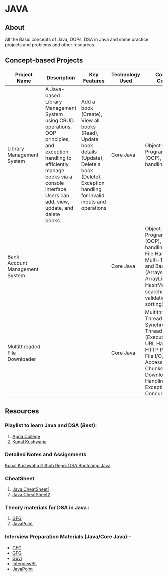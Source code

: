 # JAVA

## About
All the Basic concepts of Java, OOPs, DSA in Java and some practice projects and problems and other resources.

## Concept-based Projects

| Project Name                   | Description                                                                                                                                                                                              | Key Features                                                                                                                                           | Technology Used | Concepts Covered                                                                                                                                                                                     |
|--------------------------------|----------------------------------------------------------------------------------------------------------------------------------------------------------------------------------------------------------|--------------------------------------------------------------------------------------------------------------------------------------------------------|-----------------|------------------------------------------------------------------------------------------------------------------------------------------------------------------------------------------------------|
| Library Management System      | A Java-based Library Management System using CRUD operations, OOP principles, and exception handling to efficiently manage books via a console interface. Users can add, view, update, and delete books. | Add a book (Create), View all books (Read), Update book details (Update), Delete a book (Delete), Exception handling for invalid inputs and operations | Core Java       | Object-Oriented Programming (OOP), Exception handling                                                                                                                                                |
| Bank Account Management System |                                                                                                                                                                                                          |                                                                                                                                                        | Core Java       | Object-Oriented Programming (OOP), Exception handling, Java I/O, File Handling, Multi-Threading, and Basic DSA (Arrays, ArrayLists, HashMaps, searching, validating, and sorting)                    |
| Multithreaded File Downloader  |                                                                                                                                                                                                          |                                                                                                                                                        | Core Java       | Multithreading, Thread Synchronization, Thread Pooling (ExecutorService), URL Handling, HTTP Protocol, File I/O, Random Access File, Chunked File Download, Error Handling & Exceptions, Concurrency |

## Resources

### Playlist to learn Java and DSA (*Best*):
1. [Apna College](https://www.youtube.com/playlist?list=PLfqMhTWNBTe3LtFWcvwpqTkUSlB32kJop)
2. [Kunal Kushwaha](https://www.youtube.com/playlist?list=PL9gnSGHSqcnr_DxHsP7AW9ftq0AtAyYqJ)

### Detailed Notes and Assignments 
[Kunal Kushwaha Github Repo: DSA Bootcamp Java](https://github.com/kunal-kushwaha/DSA-Bootcamp-Java)

### CheatSheet
1. [Java CheatSheet1](https://github.com/yungnickyoung/Java-Cheatsheet)
2. [Java CheatSheet2](https://github.com/LeCoupa/awesome-cheatsheets/blob/master/languages/java.md)

### Theory materials for DSA in Java : 
1. [GFG](https://www.geeksforgeeks.org/data-structures/)
2. [JavaPoint](https://www.javatpoint.com/data-structures-in-java)

### Interview Preparation Materials (Java/Core Java):-
- [GFG](https://www.geeksforgeeks.org/java-interview-questions/)
- [GFG](https://www.geeksforgeeks.org/core-java-interview-questions-for-freshers/)
- [Guvi](https://www.guvi.in/blog/40-java-interview-questions-for-freshers/)
- [InterviewBit](https://www.interviewbit.com/java-interview-questions/)
- [JavaPoint](https://www.javatpoint.com/corejava-interview-questions)